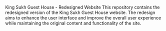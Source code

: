 King Sukh Guest House - Redesigned Website
This repository contains the redesigned version of the King Sukh Guest House website. The redesign aims to enhance the user interface and improve the overall user experience while maintaining the original content and functionality of the site.

